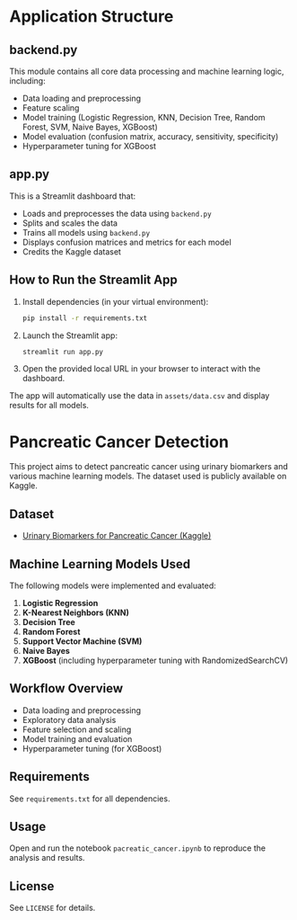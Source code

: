 # Application Structure

## backend.py
This module contains all core data processing and machine learning logic, including:
- Data loading and preprocessing
- Feature scaling
- Model training (Logistic Regression, KNN, Decision Tree, Random Forest, SVM, Naive Bayes, XGBoost)
- Model evaluation (confusion matrix, accuracy, sensitivity, specificity)
- Hyperparameter tuning for XGBoost

## app.py
This is a Streamlit dashboard that:
- Loads and preprocesses the data using `backend.py`
- Splits and scales the data
- Trains all models using `backend.py`
- Displays confusion matrices and metrics for each model
- Credits the Kaggle dataset

## How to Run the Streamlit App
1. Install dependencies (in your virtual environment):
	```bash
	pip install -r requirements.txt
	```
2. Launch the Streamlit app:
	```bash
	streamlit run app.py
	```
3. Open the provided local URL in your browser to interact with the dashboard.

The app will automatically use the data in `assets/data.csv` and display results for all models.
# Pancreatic Cancer Detection

This project aims to detect pancreatic cancer using urinary biomarkers and various machine learning models. The dataset used is publicly available on Kaggle.

## Dataset
- [Urinary Biomarkers for Pancreatic Cancer (Kaggle)](https://www.kaggle.com/datasets/johnjdavisiv/urinary-biomarkers-for-pancreatic-cancer/data)

## Machine Learning Models Used
The following models were implemented and evaluated:

1. **Logistic Regression**
2. **K-Nearest Neighbors (KNN)**
3. **Decision Tree**
4. **Random Forest**
5. **Support Vector Machine (SVM)**
6. **Naive Bayes**
7. **XGBoost** (including hyperparameter tuning with RandomizedSearchCV)

## Workflow Overview
- Data loading and preprocessing
- Exploratory data analysis
- Feature selection and scaling
- Model training and evaluation
- Hyperparameter tuning (for XGBoost)

## Requirements
See `requirements.txt` for all dependencies.

## Usage
Open and run the notebook `pacreatic_cancer.ipynb` to reproduce the analysis and results.

## License
See `LICENSE` for details.
